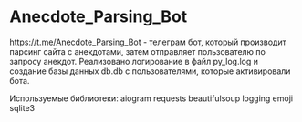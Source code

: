 # Anecdote_Parsing_Bot
https://t.me/Anecdote_Parsing_Bot - телеграм бот, который производит парсинг сайта с анекдотами, затем отправляет пользователю по запросу анекдот. Реализовано логирование в файл py_log.log и создание базы данных db.db с пользователями, которые активировали бота.

Используемые библиотеки:
aiogram
requests
beautifulsoup
logging
emoji
sqlite3
